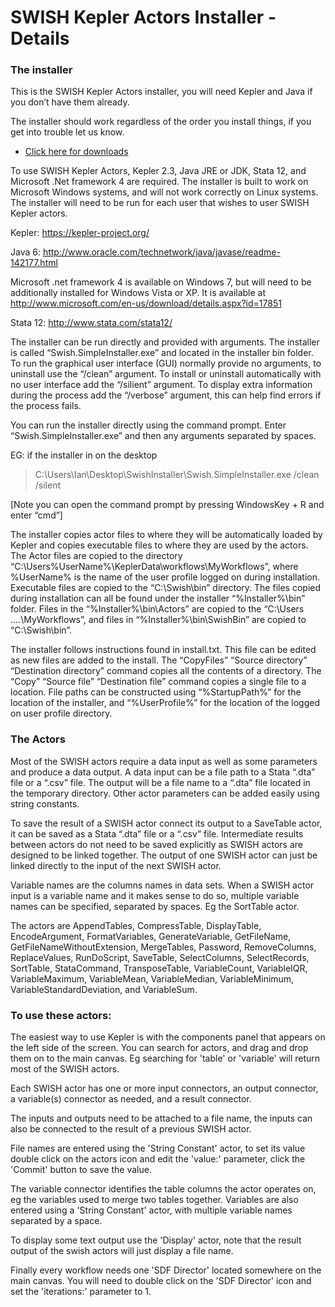 SWISH Kepler Actors Installer - Details
========================================================

### The installer 
This is the SWISH Kepler Actors installer, you will need Kepler and Java if you don’t have them already.

The installer should work regardless of the order you install things, if you get into trouble let us know.
* [Click here for downloads](/tools/swishkepleractorsinstaller/swishkepleractorsinstaller-downloads.html)

To use SWISH Kepler Actors, Kepler 2.3, Java JRE or JDK, Stata 12, and Microsoft .Net framework 4 are required. The installer is built to work on Microsoft Windows systems, and will not work correctly on Linux systems. The installer will need to be run for each user that wishes to user SWISH Kepler actors.

Kepler: https://kepler-project.org/

Java 6: http://www.oracle.com/technetwork/java/javase/readme-142177.html

Microsoft .net framework 4 is available on Windows 7, but will need to be additionally installed for Windows Vista or XP. It is available at http://www.microsoft.com/en-us/download/details.aspx?id=17851

Stata 12: http://www.stata.com/stata12/

The installer can be run directly and provided with arguments. The installer is called “Swish.SimpleInstaller.exe” and located in the installer bin folder. To run the graphical user interface (GUI) normally provide no arguments, to uninstall use the “/clean” argument. To install or uninstall automatically with no user interface add the “/silient” argument. To display extra information during the process add the “/verbose” argument, this can help find errors if the process fails.

You can run the installer directly using the command prompt. Enter “Swish.SimpleInstaller.exe” and then any arguments separated by spaces.

EG: if the installer in on the desktop

> C:\Users\Ian\Desktop\SwishInstaller\Swish.SimpleInstaller.exe   /clean   /silent

[Note you can open the command prompt by pressing WindowsKey + R and enter “cmd”]

 

The installer copies actor files to where they will be automatically loaded by Kepler and copies executable files to where they are used by the actors. The Actor files are copied to the directory “C:\Users\%UserName%\KeplerData\workflows\MyWorkflows”, where %UserName% is the name of the user profile logged on during installation. Executable files are copied to the “C:\Swish\bin” directory. The files copied during installation can all be found under the installer “%Installer%\bin” folder. Files in the “%Installer%\bin\Actors” are copied to the “C:\Users \....\MyWorkflows”, and files in “%Installer%\bin\SwishBin” are copied to “C:\Swish\bin”.

The installer follows instructions found in install.txt. This file can be edited as new files are added to the install. The “CopyFiles” “Source directory” “Destination directory” command copies all the contents of a directory. The “Copy” “Source file” “Destination file” command copies a single file to a location. File paths can be constructed using “%StartupPath%” for the location of the installer, and “%UserProfile%” for the location of the logged on user profile directory.


### The Actors
Most of the SWISH actors require a data input as well as some parameters and produce a data output. A data input can be a file path to a Stata “.dta” file or a “.csv” file. The output will be a file name to a “.dta” file located in the temporary directory. Other actor parameters can be added easily using string constants.

To save the result of a SWISH actor connect its output to a SaveTable actor, it can be saved as a Stata “.dta” file or a “.csv” file. Intermediate results between actors do not need to be saved explicitly as SWISH actors are designed to be linked together. The output of one SWISH actor can just be linked directly to the input of the next SWISH actor.

Variable names are the columns names in data sets. When a SWISH actor input is a variable name and it makes sense to do so, multiple variable names can be specified, separated by spaces. Eg the SortTable actor.

The actors are AppendTables, CompressTable, DisplayTable, EncodeArgument, FormatVariables, GenerateVariable, GetFileName, GetFileNameWithoutExtension, MergeTables, Password, RemoveColumns, ReplaceValues, RunDoScript, SaveTable, SelectColumns, SelectRecords, SortTable, StataCommand, TransposeTable, VariableCount, VariableIQR, VariableMaximum, VariableMean, VariableMedian, VariableMinimum, VariableStandardDeviation, and VariableSum.

### To use these actors:

The easiest way to use Kepler is with the components panel that appears on the left side of the screen. You can search for actors, and drag and drop them on to the main canvas. Eg searching for 'table' or 'variable' will return most of the SWISH actors.

Each SWISH actor has one or more input connectors, an output connector, a variable(s) connector as needed, and a result connector.

The inputs and outputs need to be attached to a file name, the inputs can also be connected to the result of a previous SWISH actor.

File names are entered using the 'String Constant' actor, to set its value double click on the actors icon and edit the 'value:' parameter, click the 'Commit' button to save the value.

The variable connector identifies the table columns the actor operates on, eg the variables used to merge two tables together. Variables are also entered using a 'String Constant' actor, with multiple variable names separated by a space.

To display some text output use the 'Display' actor, note that the result output of the swish actors will just display a file name.

Finally every workflow needs one  'SDF Director' located somewhere on the main canvas. You will need to double click on the 'SDF Director' icon and set the 'iterations:' parameter to 1.

 
